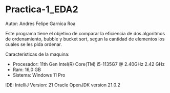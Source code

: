 # Practica-1_EDA2
Autor: Andres Felipe Garnica Roa

Este programa tiene el objetivo de comparar la eficiencia de dos algoritmos de ordenamiento, bubble y bucket sort, segun la cantidad de elementos los cuales se les pida ordenar.

Caracteristicas de la maquina:
- Procesador: 11th Gen Intel(R) Core(TM) i5-1135G7 @ 2.40GHz   2.42 GHz
- Ram: 16,0 GB
- Sistema: Windows 11 Pro

IDE: IntelliJ
Version: 21 Oracle OpenJDK version 21.0.2
